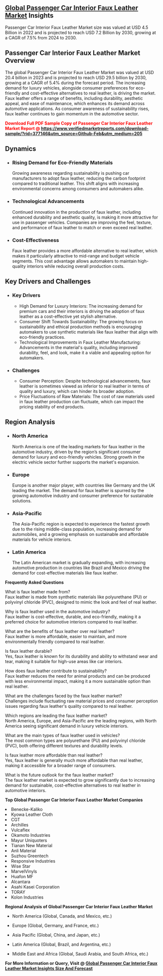 <h2><a href="https://www.verifiedmarketreports.com/download-sample/?rid=377146&amp;utm_source=Github&amp;utm_medium=205" target="_blank">Global Passenger Car Interior Faux Leather Market</a> Insights</h2><p>Passenger Car Interior Faux Leather Market size was valued at USD 4.5 Billion in 2022 and is projected to reach USD 7.2 Billion by 2030, growing at a CAGR of 7.5% from 2024 to 2030.</p><p> <h2>Passenger Car Interior Faux Leather Market Overview</h2> <p>The global Passenger Car Interior Faux Leather Market was valued at USD 20.4 billion in 2023 and is projected to reach USD 29.5 billion by 2030, growing at a CAGR of 5.4% during the forecast period. The increasing demand for luxury vehicles, alongside consumer preferences for eco-friendly and cost-effective alternatives to real leather, is driving the market. Faux leather offers a range of benefits, including durability, aesthetic appeal, and ease of maintenance, which enhances its demand across automotive applications. As consumer awareness of sustainability rises, faux leather continues to gain momentum in the automotive sector.</p> <p><b><p><span class=""><span style="color: #ff0000;"><strong>Download Full PDF Sample Copy of Passenger Car Interior Faux Leather Market Report</strong> @ </span><a href="https://www.verifiedmarketreports.com/download-sample/?rid=377146&amp;utm_source=Github-Feb&amp;utm_medium=205" target="_blank">https://www.verifiedmarketreports.com/download-sample/?rid=377146&amp;utm_source=Github-Feb&amp;utm_medium=205</a></span></p></b></p> <h2>Dynamics</h2> <ul> <li><h3>Rising Demand for Eco-Friendly Materials</h3> Growing awareness regarding sustainability is pushing car manufacturers to adopt faux leather, reducing the carbon footprint compared to traditional leather. This shift aligns with increasing environmental concerns among consumers and automakers alike.</li> <li><h3>Technological Advancements</h3> Continued innovation in the production of faux leather, including enhanced durability and aesthetic quality, is making it more attractive for use in passenger vehicles. Companies are improving the feel, texture, and performance of faux leather to match or even exceed real leather.</li> <li><h3>Cost-Effectiveness</h3> Faux leather provides a more affordable alternative to real leather, which makes it particularly attractive to mid-range and budget vehicle segments. This cost advantage allows automakers to maintain high-quality interiors while reducing overall production costs.</li> </ul> <h2>Key Drivers and Challenges</h2> <ul> <li><h3>Key Drivers</h3> <ul> <li>High Demand for Luxury Interiors: The increasing demand for premium cars and their interiors is driving the adoption of faux leather as a cost-effective yet stylish alternative.</li> <li>Consumer Shift Towards Sustainability: The growing focus on sustainability and ethical production methods is encouraging automakers to use synthetic materials like faux leather that align with eco-friendly practices.</li> <li>Technological Improvements in Faux Leather Manufacturing: Advancements in the material's quality, including improved durability, feel, and look, make it a viable and appealing option for automakers.</li> </ul> </li> <li><h3>Challenges</h3> <ul> <li>Consumer Perception: Despite technological advancements, faux leather is sometimes viewed as inferior to real leather in terms of quality and luxury, which can hinder its broader adoption.</li> <li>Price Fluctuations of Raw Materials: The cost of raw materials used in faux leather production can fluctuate, which can impact the pricing stability of end products.</li> </ul> </li> </ul> <h2>Region Analysis</h2> <ul> <li><h3>North America</h3> North America is one of the leading markets for faux leather in the automotive industry, driven by the region’s significant consumer demand for luxury and eco-friendly vehicles. Strong growth in the electric vehicle sector further supports the market's expansion.</li> <li><h3>Europe</h3> Europe is another major player, with countries like Germany and the UK leading the market. The demand for faux leather is spurred by the growing automotive industry and consumer preference for sustainable solutions.</li> <li><h3>Asia-Pacific</h3> The Asia-Pacific region is expected to experience the fastest growth due to the rising middle-class population, increasing demand for automobiles, and a growing emphasis on sustainable and affordable materials for vehicle interiors.</li> <li><h3>Latin America</h3> The Latin American market is gradually expanding, with increasing automotive production in countries like Brazil and Mexico driving the demand for cost-effective materials like faux leather.</li> </ul> <p><b>Frequently Asked Questions</b></p> <p>What is faux leather made from? <br>Faux leather is made from synthetic materials like polyurethane (PU) or polyvinyl chloride (PVC), designed to mimic the look and feel of real leather.</p> <p>Why is faux leather used in the automotive industry? <br>Faux leather is cost-effective, durable, and eco-friendly, making it a preferred choice for automotive interiors compared to real leather.</p> <p>What are the benefits of faux leather over real leather? <br>Faux leather is more affordable, easier to maintain, and more environmentally friendly compared to real leather.</p> <p>Is faux leather durable? <br>Yes, faux leather is known for its durability and ability to withstand wear and tear, making it suitable for high-use areas like car interiors.</p> <p>How does faux leather contribute to sustainability? <br>Faux leather reduces the need for animal products and can be produced with less environmental impact, making it a more sustainable option than real leather.</p> <p>What are the challenges faced by the faux leather market? <br>Challenges include fluctuating raw material prices and consumer perception issues regarding faux leather's quality compared to real leather.</p> <p>Which regions are leading the faux leather market? <br>North America, Europe, and Asia-Pacific are the leading regions, with North America seeing significant demand in luxury vehicle interiors.</p> <p>What are the main types of faux leather used in vehicles? <br>The most common types are polyurethane (PU) and polyvinyl chloride (PVC), both offering different textures and durability levels.</p> <p>Is faux leather more affordable than real leather? <br>Yes, faux leather is generally much more affordable than real leather, making it accessible for a broader range of consumers.</p> <p>What is the future outlook for the faux leather market? <br>The faux leather market is expected to grow significantly due to increasing demand for sustainable, cost-effective alternatives to real leather in automotive interiors.</p> </p><p><strong>Top Global Passenger Car Interior Faux Leather Market Companies</strong></p><div data-test-id=""><p><li>Benecke-Kaliko</li><li> Kyowa Leather Cloth</li><li> CGT</li><li> Archilles</li><li> Vulcaflex</li><li> Okamoto Industries</li><li> Mayur Uniquoters</li><li> Tianan New Material</li><li> Anli Material</li><li> Suzhou Greentech</li><li> Responsive Industries</li><li> Wise Star</li><li> MarvelVinyls</li><li> Huafon MF</li><li> Alcantara</li><li> Asahi Kasei Corporation</li><li> TORAY</li><li> Kolon Industries</li></p><div><strong>Regional Analysis of&nbsp;Global Passenger Car Interior Faux Leather Market</strong></div><ul><li dir="ltr"><p dir="ltr">North America&nbsp;(Global, Canada, and Mexico, etc.)</p></li><li dir="ltr"><p dir="ltr">Europe (Global, Germany, and France, etc.)</p></li><li dir="ltr"><p dir="ltr">Asia Pacific&nbsp;(Global, China, and Japan, etc.)</p></li><li dir="ltr"><p dir="ltr">Latin America&nbsp;(Global, Brazil, and Argentina, etc.)</p></li><li dir="ltr">Middle East and Africa&nbsp;(Global, Saudi Arabia, and South Africa, etc.)</li></ul><p><strong>For More Information or Query, Visit @&nbsp;</strong><strong><a href="https://www.verifiedmarketreports.com/product/passenger-car-interior-faux-leather-market/?utm_source=Github&amp;utm_medium=205" target="_blank">Global Passenger Car Interior Faux Leather Market Insights Size And Forecast</a></strong></p></div>
